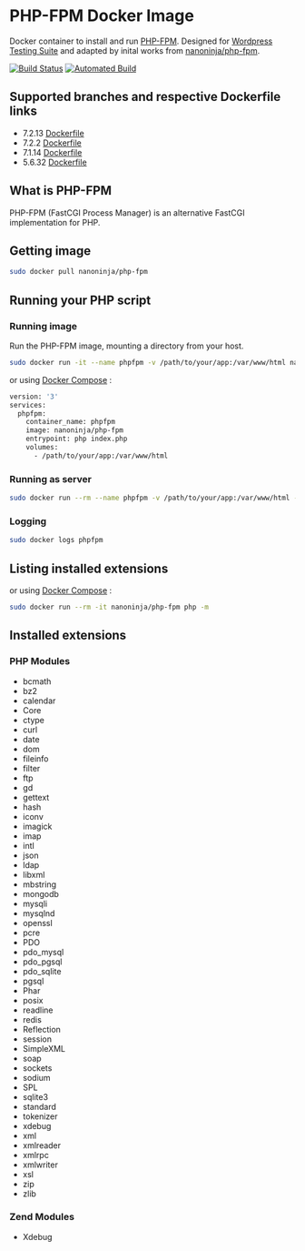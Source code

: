 # PHP-FPM Docker Image

Docker container to install and run [PHP-FPM](https://php-fpm.org/). Designed for [Wordpress Testing Suite](https://github.com/koconder/wordpress-test-template) and adapted by inital works from [nanoninja/php-fpm](https://github.com/nanoninja/php-fpm).

[![Build Status](https://travis-ci.org/koconder/wordpress-test-docker/images.svg?branch=master)](https://travis-ci.org/koconder/wordpress-test-dockerimages) [![Automated Build](https://img.shields.io/docker/automated/jrottenberg/ffmpeg.svg)](https://hub.docker.com/r/koconder/wordpress-test-dockerimages/builds/)

## Supported branches and respective Dockerfile links

- 7.2.13 [Dockerfile](https://github.com/koconder/wordpress-test-dockerimages/blob/7.2.13/Dockerfile)
- 7.2.2 [Dockerfile](https://github.com/koconder/wordpress-test-dockerimages/blob/7.2/Dockerfile)
- 7.1.14 [Dockerfile](https://github.com/koconder/wordpress-test-dockerimages/blob/7.1/Dockerfile)
- 5.6.32 [Dockerfile](https://github.com/koconder/wordpress-test-dockerimages/blob/5.6/Dockerfile)

## What is PHP-FPM

PHP-FPM (FastCGI Process Manager) is an alternative FastCGI implementation for PHP.

## Getting image

```sh
sudo docker pull nanoninja/php-fpm
```

## Running your PHP script

### Running image

Run the PHP-FPM image, mounting a directory from your host.

```sh
sudo docker run -it --name phpfpm -v /path/to/your/app:/var/www/html nanoninja/php-fpm php index.php
```

or using [Docker Compose](https://docs.docker.com/compose/) :

```sh
version: '3'
services:
  phpfpm:
    container_name: phpfpm
    image: nanoninja/php-fpm
    entrypoint: php index.php
    volumes:
      - /path/to/your/app:/var/www/html
```

### Running as server

```sh
sudo docker run --rm --name phpfpm -v /path/to/your/app:/var/www/html -p 3000:3000 nanoninja/php-fpm php-fpm -S="0.0.0.0:3000" -t="/var/www/html"
```

### Logging

```sh
sudo docker logs phpfpm
```

## Listing installed extensions

or using [Docker Compose](https://docs.docker.com/compose/) :

```sh
sudo docker run --rm -it nanoninja/php-fpm php -m
```

## Installed extensions

### PHP Modules

- bcmath
- bz2
- calendar
- Core
- ctype
- curl
- date
- dom
- fileinfo
- filter
- ftp
- gd
- gettext
- hash
- iconv
- imagick
- imap
- intl
- json
- ldap
- libxml
- mbstring
- mongodb
- mysqli
- mysqlnd
- openssl
- pcre
- PDO
- pdo_mysql
- pdo_pgsql
- pdo_sqlite
- pgsql
- Phar
- posix
- readline
- redis
- Reflection
- session
- SimpleXML
- soap
- sockets
- sodium
- SPL
- sqlite3
- standard
- tokenizer
- xdebug
- xml
- xmlreader
- xmlrpc
- xmlwriter
- xsl
- zip
- zlib

### Zend Modules

- Xdebug
